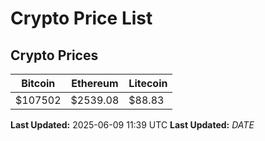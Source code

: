# Crypto Price List

## Crypto Prices
| Bitcoin | Ethereum | Litecoin |
| ------- | -------- | -------- |
| $107502 | $2539.08 | $88.83 |
**Last Updated:** 2025-06-09 11:39 UTC
**Last Updated:** $DATE$

